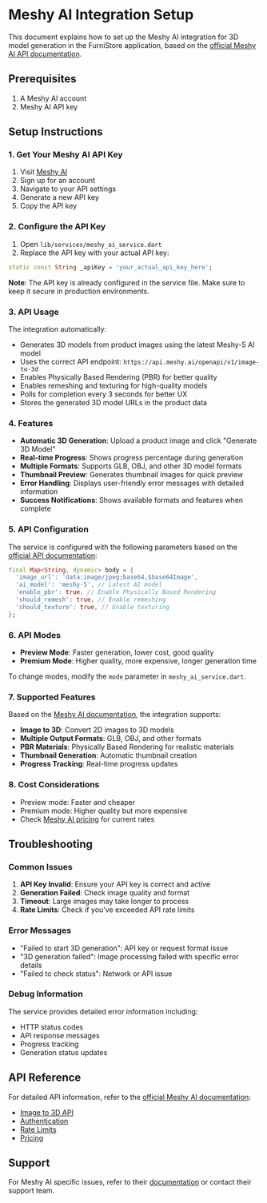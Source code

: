 # Meshy AI Integration Setup

This document explains how to set up the Meshy AI integration for 3D model generation in the FurniStore application, based on the [official Meshy AI API documentation](https://docs.meshy.ai/en).

## Prerequisites

1. A Meshy AI account
2. Meshy AI API key

## Setup Instructions

### 1. Get Your Meshy AI API Key

1. Visit [Meshy AI](https://www.meshy.ai/)
2. Sign up for an account
3. Navigate to your API settings
4. Generate a new API key
5. Copy the API key

### 2. Configure the API Key

1. Open `lib/services/meshy_ai_service.dart`
2. Replace the API key with your actual API key:

```dart
static const String _apiKey = 'your_actual_api_key_here';
```

**Note**: The API key is already configured in the service file. Make sure to keep it secure in production environments.

### 3. API Usage

The integration automatically:
- Generates 3D models from product images using the latest Meshy-5 AI model
- Uses the correct API endpoint: `https://api.meshy.ai/openapi/v1/image-to-3d`
- Enables Physically Based Rendering (PBR) for better quality
- Enables remeshing and texturing for high-quality models
- Polls for completion every 3 seconds for better UX
- Stores the generated 3D model URLs in the product data

### 4. Features

- **Automatic 3D Generation**: Upload a product image and click "Generate 3D Model"
- **Real-time Progress**: Shows progress percentage during generation
- **Multiple Formats**: Supports GLB, OBJ, and other 3D model formats
- **Thumbnail Preview**: Generates thumbnail images for quick preview
- **Error Handling**: Displays user-friendly error messages with detailed information
- **Success Notifications**: Shows available formats and features when complete

### 5. API Configuration

The service is configured with the following parameters based on the [official API documentation](https://docs.meshy.ai/en):

```dart
final Map<String, dynamic> body = {
  'image_url': 'data:image/jpeg;base64,$base64Image',
  'ai_model': 'meshy-5', // Latest AI model
  'enable_pbr': true, // Enable Physically Based Rendering
  'should_remesh': true, // Enable remeshing
  'should_texture': true, // Enable texturing
};
```

### 6. API Modes

- **Preview Mode**: Faster generation, lower cost, good quality
- **Premium Mode**: Higher quality, more expensive, longer generation time

To change modes, modify the `mode` parameter in `meshy_ai_service.dart`.

### 7. Supported Features

Based on the [Meshy AI documentation](https://docs.meshy.ai/en), the integration supports:

- **Image to 3D**: Convert 2D images to 3D models
- **Multiple Output Formats**: GLB, OBJ, and other formats
- **PBR Materials**: Physically Based Rendering for realistic materials
- **Thumbnail Generation**: Automatic thumbnail creation
- **Progress Tracking**: Real-time progress updates

### 8. Cost Considerations

- Preview mode: Faster and cheaper
- Premium mode: Higher quality but more expensive
- Check [Meshy AI pricing](https://docs.meshy.ai/en/pricing) for current rates

## Troubleshooting

### Common Issues

1. **API Key Invalid**: Ensure your API key is correct and active
2. **Generation Failed**: Check image quality and format
3. **Timeout**: Large images may take longer to process
4. **Rate Limits**: Check if you've exceeded API rate limits

### Error Messages

- "Failed to start 3D generation": API key or request format issue
- "3D generation failed": Image processing failed with specific error details
- "Failed to check status": Network or API issue

### Debug Information

The service provides detailed error information including:
- HTTP status codes
- API response messages
- Progress tracking
- Generation status updates

## API Reference

For detailed API information, refer to the [official Meshy AI documentation](https://docs.meshy.ai/en):
- [Image to 3D API](https://docs.meshy.ai/en/api/image-to-3d)
- [Authentication](https://docs.meshy.ai/en/api/authentication)
- [Rate Limits](https://docs.meshy.ai/en/rate-limits)
- [Pricing](https://docs.meshy.ai/en/pricing)

## Support

For Meshy AI specific issues, refer to their [documentation](https://docs.meshy.ai/en) or contact their support team.

